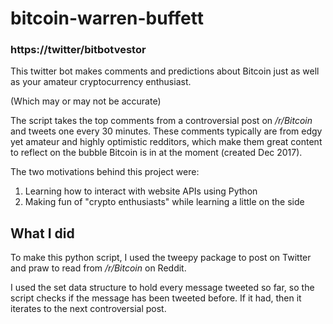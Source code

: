 # bitcoin-warren-buffett

### https://twitter/bitbotvestor

This twitter bot makes comments and predictions about Bitcoin just as well as your amateur cryptocurrency enthusiast.

(Which may or may not be accurate)

The script takes the top comments from a controversial post on */r/Bitcoin* and tweets one every 30 minutes. These comments typically are from edgy yet amateur and highly optimistic redditors, which make them great content to reflect on the bubble Bitcoin is in at the moment (created Dec 2017).

The two motivations behind this project were:

1. Learning how to interact with website APIs using Python
2. Making fun of "crypto enthusiasts" while learning a little on the side

## What I did

To make this python script, I used the tweepy package to post on Twitter and praw to read from */r/Bitcoin* on Reddit.

I used the set data structure to hold every message tweeted so far, so the script checks if the message has been tweeted before. If it had, then it iterates to the next controversial post.
